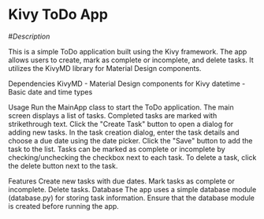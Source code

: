 # Kivy ToDo App

#*Description*

This is a simple ToDo application built using the Kivy framework. The app allows users to create, mark as complete or incomplete, and delete tasks. It utilizes the KivyMD library for Material Design components.

Dependencies
KivyMD - Material Design components for Kivy
datetime - Basic date and time types

Usage
Run the MainApp class to start the ToDo application.
The main screen displays a list of tasks. Completed tasks are marked with strikethrough text.
Click the "Create Task" button to open a dialog for adding new tasks.
In the task creation dialog, enter the task details and choose a due date using the date picker.
Click the "Save" button to add the task to the list.
Tasks can be marked as complete or incomplete by checking/unchecking the checkbox next to each task.
To delete a task, click the delete button next to the task.

Features
Create new tasks with due dates.
Mark tasks as complete or incomplete.
Delete tasks.
Database
The app uses a simple database module (database.py) for storing task information. Ensure that the database module is created before running the app.
